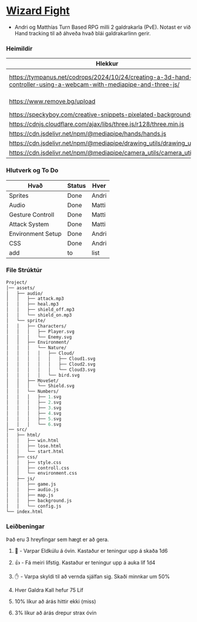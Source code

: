 # [Wizard Fight](https://snubble9753.github.io/)
- Andri og Matthías
Turn Based RPG milli 2 galdrakarla (PvE). Notast er við Hand tracking til að áhveða hvað blái galdrakarlinn gerir. 

### Heimildir
|Hlekkur|Hvað er þetta|
|-|-|
| https://tympanus.net/codrops/2024/10/24/creating-a-3d-hand-controller-using-a-webcam-with-mediapipe-and-three-js/ | Hand Controller Demo |
| https://www.remove.bg/upload | Remove Background |
| https://speckyboy.com/creative-snippets-pixelated-backgrounds/ | Background |
| https://cdnjs.cloudflare.com/ajax/libs/three.js/r128/three.min.js | three.js |
| https://cdn.jsdelivr.net/npm/@mediapipe/hands/hands.js | hands.js |
| https://cdn.jsdelivr.net/npm/@mediapipe/drawing_utils/drawing_utils.js | drawing_utils.js |
| https://cdn.jsdelivr.net/npm/@mediapipe/camera_utils/camera_utils.js | camera_utils.js |

### Hlutverk og To Do
| Hvað | Status | Hver |
|-|-|-|
| Sprites | Done | Andri |
| Audio | Done | Matti |
| Gesture Controll | Done | Matti |
| Attack System | Done | Matti |
| Environment Setup | Done | Andri |
| CSS | Done | Andri |
|add |to|list|

### File Strúktúr
```graphQL
Project/
│── assets/
│   ├── audio/
│   │   ├── attack.mp3
│   │   ├── heal.mp3
│   │   ├── shield_off.mp3
│   │   └── shield_on.mp3
│   └── sprite/
│   │   ├── Characters/
│   │   │   ├── Player.svg
│   │   │   └── Enemy.svg
│   │   ├── Environment/
│   │   │   └── Nature/
│   │   │   │   ├── Cloud/
│   │   │   │   │   ├── Cloud1.svg
│   │   │   │   │   ├── Cloud2.svg
│   │   │   │   │   └── Cloud3.svg
│   │   │   │   └── bird.svg
│   │   ├── MoveSet/
│   │   │   └── Shield.svg
│   │   └── Numbers/
│   │   │   ├── 1.svg
│   │   │   ├── 2.svg
│   │   │   ├── 3.svg
│   │   │   ├── 4.svg
│   │   │   ├── 5.svg
│   │   │   └── 6.svg
│── src/
│   ├── html/
│   │   ├── win.html
│   │   ├── lose.html
│   │   └── start.html
│   ├── css/
│   │   ├── style.css
│   │   ├── controll.css
│   │   └── environment.css
│   ├── js/
│   │   ├── game.js
│   │   ├── audio.js
│   │   ├── map.js
│   │   ├── background.js
│   │   └── config.js
└── index.html
```

### Leiðbeningar
Það eru 3 hreyfingar sem hægt er að gera. <br>
1. 🤟 - Varpar Eldkúlu á óvin. Kastaður er teningur upp á skaða 1d6
2. 👍 - Fá meiri lífstig. Kastaður er teningur upp á auka líf 1d4
3. ✋ - Varpa skyldi til að vernda sjálfan sig. Skaði minnkar um 50%

1. Hver Galdra Kall hefur 75 Líf
2. 10% líkur að árás hittir ekki (miss)
3. 3% líkur að árás drepur strax óvin
